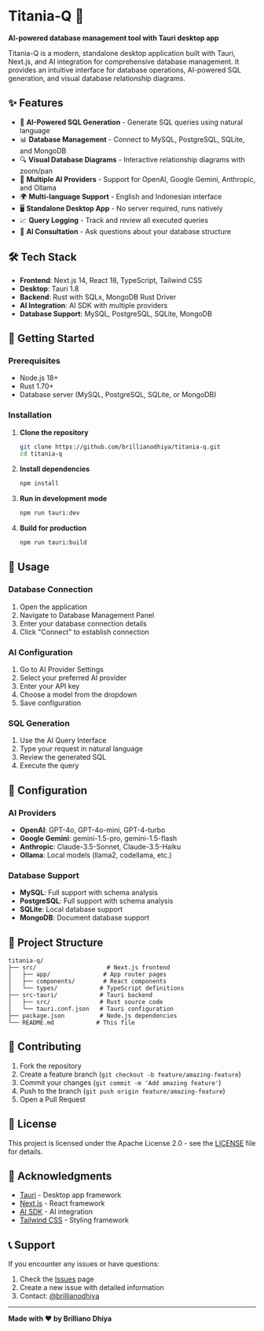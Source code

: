 # Titania-Q 🚀

**AI-powered database management tool with Tauri desktop app**

Titania-Q is a modern, standalone desktop application built with Tauri, Next.js, and AI integration for comprehensive database management. It provides an intuitive interface for database operations, AI-powered SQL generation, and visual database relationship diagrams.

## ✨ Features

- 🎯 **AI-Powered SQL Generation** - Generate SQL queries using natural language
- 📊 **Database Management** - Connect to MySQL, PostgreSQL, SQLite, and MongoDB
- 🔍 **Visual Database Diagrams** - Interactive relationship diagrams with zoom/pan
- 🤖 **Multiple AI Providers** - Support for OpenAI, Google Gemini, Anthropic, and Ollama
- 🌍 **Multi-language Support** - English and Indonesian interface
- 🖥️ **Standalone Desktop App** - No server required, runs natively
- 📈 **Query Logging** - Track and review all executed queries
- 💬 **AI Consultation** - Ask questions about your database structure

## 🛠️ Tech Stack

- **Frontend**: Next.js 14, React 18, TypeScript, Tailwind CSS
- **Desktop**: Tauri 1.8
- **Backend**: Rust with SQLx, MongoDB Rust Driver
- **AI Integration**: AI SDK with multiple providers
- **Database Support**: MySQL, PostgreSQL, SQLite, MongoDB

## 🚀 Getting Started

### Prerequisites

- Node.js 18+
- Rust 1.70+
- Database server (MySQL, PostgreSQL, SQLite, or MongoDB)

### Installation

1. **Clone the repository**

   ```bash
   git clone https://github.com/brillianodhiya/titania-q.git
   cd titania-q
   ```

2. **Install dependencies**

   ```bash
   npm install
   ```

3. **Run in development mode**

   ```bash
   npm run tauri:dev
   ```

4. **Build for production**
   ```bash
   npm run tauri:build
   ```

## 📖 Usage

### Database Connection

1. Open the application
2. Navigate to Database Management Panel
3. Enter your database connection details
4. Click "Connect" to establish connection

### AI Configuration

1. Go to AI Provider Settings
2. Select your preferred AI provider
3. Enter your API key
4. Choose a model from the dropdown
5. Save configuration

### SQL Generation

1. Use the AI Query Interface
2. Type your request in natural language
3. Review the generated SQL
4. Execute the query

## 🔧 Configuration

### AI Providers

- **OpenAI**: GPT-4o, GPT-4o-mini, GPT-4-turbo
- **Google Gemini**: gemini-1.5-pro, gemini-1.5-flash
- **Anthropic**: Claude-3.5-Sonnet, Claude-3.5-Haiku
- **Ollama**: Local models (llama2, codellama, etc.)

### Database Support

- **MySQL**: Full support with schema analysis
- **PostgreSQL**: Full support with schema analysis
- **SQLite**: Local database support
- **MongoDB**: Document database support

## 📁 Project Structure

```
titania-q/
├── src/                    # Next.js frontend
│   ├── app/               # App router pages
│   ├── components/        # React components
│   └── types/            # TypeScript definitions
├── src-tauri/            # Tauri backend
│   ├── src/              # Rust source code
│   └── tauri.conf.json   # Tauri configuration
├── package.json          # Node.js dependencies
└── README.md            # This file
```

## 🤝 Contributing

1. Fork the repository
2. Create a feature branch (`git checkout -b feature/amazing-feature`)
3. Commit your changes (`git commit -m 'Add amazing feature'`)
4. Push to the branch (`git push origin feature/amazing-feature`)
5. Open a Pull Request

## 📄 License

This project is licensed under the Apache License 2.0 - see the [LICENSE](LICENSE) file for details.

## 🙏 Acknowledgments

- [Tauri](https://tauri.app/) - Desktop app framework
- [Next.js](https://nextjs.org/) - React framework
- [AI SDK](https://sdk.vercel.ai/) - AI integration
- [Tailwind CSS](https://tailwindcss.com/) - Styling framework

## 📞 Support

If you encounter any issues or have questions:

1. Check the [Issues](https://github.com/brillianodhiya/titania-q/issues) page
2. Create a new issue with detailed information
3. Contact: [@brillianodhiya](https://github.com/brillianodhiya)

---

**Made with ❤️ by Brilliano Dhiya**
